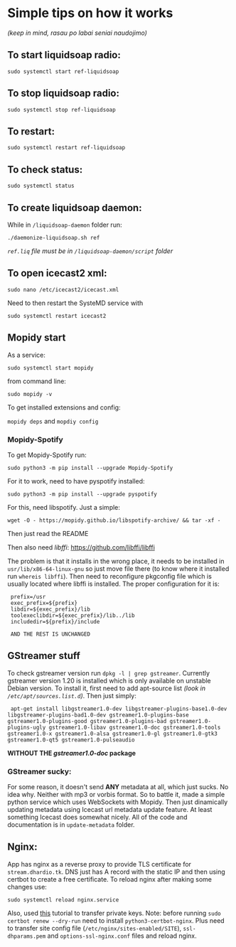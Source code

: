 # Simple tips on how it works

*(keep in mind, rasau po labai seniai naudojimo)*

## To start liquidsoap radio:

 `sudo systemctl start ref-liquidsoap`

## To stop liquidsoap radio:

 `sudo systemctl stop ref-liquidsoap`

## To restart:

 `sudo systemctl restart ref-liquidsoap`

## To check status:

 `sudo systemctl status`

## To create liquidsoap daemon:
While in `/liquidsoap-daemon` folder run:

 `./daemonize-liquidsoap.sh ref`

*`ref.liq` file must be in `/liquidsoap-daemon/script` folder*


## To open icecast2 xml:

 `sudo nano /etc/icecast2/icecast.xml`

Need to then restart the SysteMD service with

 `sudo systemctl restart icecast2`

## Mopidy start

As a service:

 `sudo systemctl start mopidy`

from command line:

 `sudo mopidy -v`

To get installed extensions and config:

`mopidy deps` and `mopdiy config`

### Mopidy-Spotify

To get Mopidy-Spotify run:

 `sudo python3 -m pip install --upgrade Mopidy-Spotify`

For it to work, need to have pyspotify installed:

 `sudo python3 -m pip install --upgrade pyspotify`

For this, need libspotify. Just a simple:

 `wget -O - https://mopidy.github.io/libspotify-archive/ && tar -xf -`

Then just read the README

Then also need *libffi*: https://github.com/libffi/libffi

The problem is that it installs in the wrong place, it needs to be installed in `usr/lib/x86-64-linux-gnu` so just move file there (to know where it installed run `whereis libffi`). Then need to reconfigure pkgconfig file
which is usually located where libffi is installed. The proper configuration for it is:
```
 prefix=/usr
 exec_prefix=${prefix}
 libdir=${exec_prefix}/lib
 toolexeclibdir=${exec_prefix}/lib../lib
 includedir=${prefix}/include

 AND THE REST IS UNCHANGED
```

## GStreamer stuff

To check gstreamer version run `dpkg -l | grep gstreamer`.
Currently gstreamer version 1.20 is installed which is only available on unstable Debian version. To install it, first need to add apt-source list *(look in `/etc/apt/sources.list.d`)*. Then just simply:
```
 apt-get install libgstreamer1.0-dev libgstreamer-plugins-base1.0-dev libgstreamer-plugins-bad1.0-dev gstreamer1.0-plugins-base gstreamer1.0-plugins-good gstreamer1.0-plugins-bad gstreamer1.0-plugins-ugly gstreamer1.0-libav gstreamer1.0-doc gstreamer1.0-tools gstreamer1.0-x gstreamer1.0-alsa gstreamer1.0-gl gstreamer1.0-gtk3 gstreamer1.0-qt5 gstreamer1.0-pulseaudio
```
**WITHOUT THE _gstreamer1.0-doc_ package**

### GStreamer sucky:

For some reason, it doesn't send **ANY** metadata at all, which just sucks. No idea why. Neither with mp3 or vorbis format. So to battle it, made a simple python service which uses WebSockets with Mopidy.
Then just dinamically updating metadata using Icecast url metadata update feature. At least something Icecast does somewhat nicely. All of the code and documentation is in `update-metadata` folder.

## Nginx:

App has nginx as a reverse proxy to provide TLS certificate for `stream.dhardio.tk`. DNS just has A record with the static IP and then using certbot to create a free certificate. To reload nginx after making some changes use:
```
sudo systemctl reload nginx.service
```
Also, used [this](https://ivanderevianko.com/2019/03/migrate-letsencrypt-certificates-certbot-to-new-server) tutorial to transfer private keys. Note: before running `sudo certbot renew --dry-run` need to install `python3-certbot-nginx`.
Plus need to transfer site config file (`/etc/nginx/sites-enabled/SITE`), `ssl-dhparams.pem` and `options-ssl-nginx.conf` files and reload nginx.
